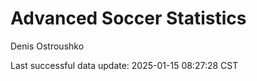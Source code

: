 # Advanced Soccer Statistics
Denis Ostroushko

<!-- gfm -->

Last successful data update: 2025-01-15 08:27:28 CST
